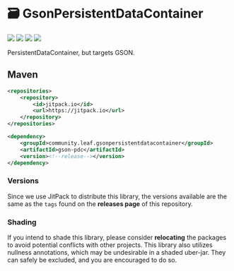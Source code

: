 # 🗃️ GsonPersistentDataContainer

[![](https://jitpack.io/v/community.leaf/gsonpersistentdatacontainer.svg)](https://jitpack.io/#community.leaf/tasks "Get maven artifacts on JitPack")
[![](https://img.shields.io/badge/License-MPL--2.0-blue)](./LICENSE "Project License: MPL-2.0")
[![](https://img.shields.io/badge/Java-11-orange)](# "Java Version: 11")
[![](https://img.shields.io/badge/View-Javadocs-%234D7A97)](https://javadoc.jitpack.io/community/leaf/gsonpersistentdatacontainer/gson-pdc-parent/latest/javadoc/ "View Javadocs")

PersistentDataContainer, but targets GSON.

## Maven

```xml
<repositories>
    <repository>
        <id>jitpack.io</id>
        <url>https://jitpack.io</url>
    </repository>
</repositories>
```

```xml
<dependency>
    <groupId>community.leaf.gsonpersistentdatacontainer</groupId>
    <artifactId>gson-pdc</artifactId>
    <version><!--release--></version>
</dependency>
```

### Versions

Since we use JitPack to distribute this library, the versions available 
are the same as the `tags` found on the **releases page** of this repository.

### Shading

If you intend to shade this library, please consider **relocating** the packages
to avoid potential conflicts with other projects. This library also utilizes
nullness annotations, which may be undesirable in a shaded uber-jar. They can
safely be excluded, and you are encouraged to do so.

